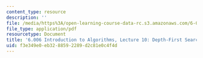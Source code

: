```yaml
---
content_type: resource
description: ''
file: /media/https%3A/open-learning-course-data-rc.s3.amazonaws.com/6-006-introduction-to-algorithms-spring-2020/f3e349e0eb3288592289d2c81e0c4f4d_MIT6_006S20_lec10.pdf
file_type: application/pdf
resourcetype: Document
title: '6.006 Introduction to Algorithms, Lecture 10: Depth-First Search'
uid: f3e349e0-eb32-8859-2289-d2c81e0c4f4d
---
```

